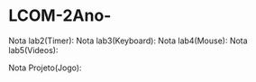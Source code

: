 # LCOM-2Ano-

Nota lab2(Timer): 
Nota lab3(Keyboard):
Nota lab4(Mouse):
Nota lab5(Videos):

Nota Projeto(Jogo): 
